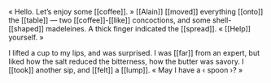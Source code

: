« Hello. Let’s enjoy some [[coffee]]. » [[Alain]] [[moved]] everything [[onto]] the [[table]] — two [[coffee]]-[[like]] concoctions, and some shell-[[shaped]] madeleines. A thick finger indicated the [[spread]]. « [[Help]] yourself. »

I lifted a cup to my lips, and was surprised. I was [[far]] from an expert, but liked how the salt reduced the bitterness, how the butter was savory. I [[took]] another sip, and [[felt]] a [[lump]]. « May I have a ‹ spoon ›? »